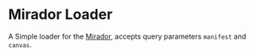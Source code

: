 # Mirador Loader

A Simple loader for the [Mirador](http://projectmirador.org/), accepts query parameters `manifest` and `canvas`.